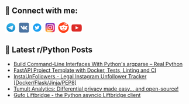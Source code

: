 ## 🔎 Connect with me:
[<img src="https://github.com/bullbesh/bullbesh/blob/main/images/Telegram.png" width="32" height="32" />](https://t.me/bullbesh)
[<img src="https://github.com/bullbesh/bullbesh/blob/main/images/VK.png" width="32" height="32" />](https://vk.com/bullbesh)
[<img src="https://github.com/bullbesh/bullbesh/blob/main/images/Twitter.png" width="32" height="32" />](https://twitter.com/bullbesh1)
[<img src="https://github.com/bullbesh/bullbesh/blob/main/images/Instagram.png" width="32" height="32" />](https://www.instagram.com/bullbesh)
[<img src="https://github.com/bullbesh/bullbesh/blob/main/images/Reddit.png" width="32" height="32" />](https://www.reddit.com/user/bullbesh)
[<img src="https://github.com/bullbesh/bullbesh/blob/main/images/YouTube.png" width="32" height="32" />](https://www.youtube.com/channel/UCtfjRs6uzgq5mfm8S06WTcg)

## 📕 Latest r/Python Posts
<!-- BLOG-POST-LIST:START -->
- [Build Command-Line Interfaces With Python&#39;s argparse – Real Python](https://www.reddit.com/r/Python/comments/zg0wo9/build_commandline_interfaces_with_pythons/)
- [FastAPI Project Template with Docker, Tests, Linting and CI](https://www.reddit.com/r/Python/comments/zg0i4r/fastapi_project_template_with_docker_tests/)
- [InstaUnFollowers - Legal Instagram Unfollower Tracker [Docker/Flask/Jinja/PEP8]](https://www.reddit.com/r/Python/comments/zfzuxx/instaunfollowers_legal_instagram_unfollower/)
- [Tumult Analytics: Differential privacy made easy… and open-source!](https://www.reddit.com/r/Python/comments/zfzsyn/tumult_analytics_differential_privacy_made_easy/)
- [Gufo Liftbridge - the Python asyncio Liftbridge client](https://www.reddit.com/r/Python/comments/zfywnj/gufo_liftbridge_the_python_asyncio_liftbridge/)
<!-- BLOG-POST-LIST:END -->
